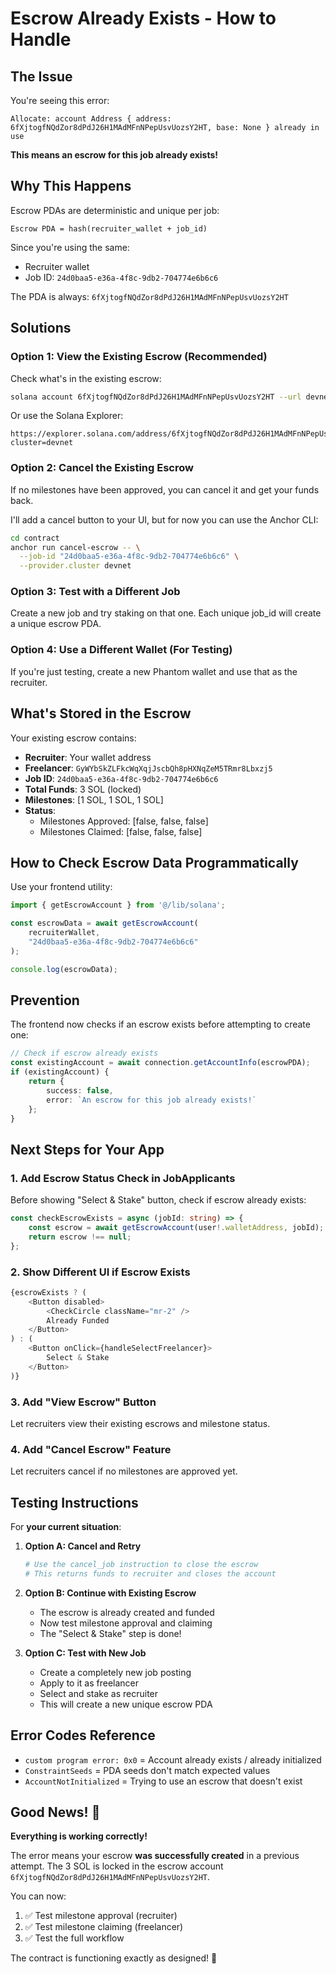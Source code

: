 # Escrow Already Exists - How to Handle

## The Issue

You're seeing this error:
```
Allocate: account Address { address: 6fXjtogfNQdZor8dPdJ26H1MAdMFnNPepUsvUozsY2HT, base: None } already in use
```

**This means an escrow for this job already exists!**

## Why This Happens

Escrow PDAs are deterministic and unique per job:
```
Escrow PDA = hash(recruiter_wallet + job_id)
```

Since you're using the same:
- Recruiter wallet
- Job ID: `24d0baa5-e36a-4f8c-9db2-704774e6b6c6`

The PDA is always: `6fXjtogfNQdZor8dPdJ26H1MAdMFnNPepUsvUozsY2HT`

## Solutions

### Option 1: View the Existing Escrow (Recommended)

Check what's in the existing escrow:

```bash
solana account 6fXjtogfNQdZor8dPdJ26H1MAdMFnNPepUsvUozsY2HT --url devnet
```

Or use the Solana Explorer:
```
https://explorer.solana.com/address/6fXjtogfNQdZor8dPdJ26H1MAdMFnNPepUsvUozsY2HT?cluster=devnet
```

### Option 2: Cancel the Existing Escrow

If no milestones have been approved, you can cancel it and get your funds back.

I'll add a cancel button to your UI, but for now you can use the Anchor CLI:

```bash
cd contract
anchor run cancel-escrow -- \
  --job-id "24d0baa5-e36a-4f8c-9db2-704774e6b6c6" \
  --provider.cluster devnet
```

### Option 3: Test with a Different Job

Create a new job and try staking on that one. Each unique job_id will create a unique escrow PDA.

### Option 4: Use a Different Wallet (For Testing)

If you're just testing, create a new Phantom wallet and use that as the recruiter.

## What's Stored in the Escrow

Your existing escrow contains:
- **Recruiter**: Your wallet address
- **Freelancer**: `GyWYbSkZLFkcWqXqjJscbQh8pHXNqZeM5TRmr8Lbxzj5`
- **Job ID**: `24d0baa5-e36a-4f8c-9db2-704774e6b6c6`
- **Total Funds**: 3 SOL (locked)
- **Milestones**: [1 SOL, 1 SOL, 1 SOL]
- **Status**: 
  - Milestones Approved: [false, false, false]
  - Milestones Claimed: [false, false, false]

## How to Check Escrow Data Programmatically

Use your frontend utility:

```typescript
import { getEscrowAccount } from '@/lib/solana';

const escrowData = await getEscrowAccount(
    recruiterWallet,
    "24d0baa5-e36a-4f8c-9db2-704774e6b6c6"
);

console.log(escrowData);
```

## Prevention

The frontend now checks if an escrow exists before attempting to create one:

```typescript
// Check if escrow already exists
const existingAccount = await connection.getAccountInfo(escrowPDA);
if (existingAccount) {
    return {
        success: false,
        error: `An escrow for this job already exists!`
    };
}
```

## Next Steps for Your App

### 1. Add Escrow Status Check in JobApplicants

Before showing "Select & Stake" button, check if escrow already exists:

```typescript
const checkEscrowExists = async (jobId: string) => {
    const escrow = await getEscrowAccount(user!.walletAddress, jobId);
    return escrow !== null;
};
```

### 2. Show Different UI if Escrow Exists

```typescript
{escrowExists ? (
    <Button disabled>
        <CheckCircle className="mr-2" />
        Already Funded
    </Button>
) : (
    <Button onClick={handleSelectFreelancer}>
        Select & Stake
    </Button>
)}
```

### 3. Add "View Escrow" Button

Let recruiters view their existing escrows and milestone status.

### 4. Add "Cancel Escrow" Feature

Let recruiters cancel if no milestones are approved yet.

## Testing Instructions

For **your current situation**:

1. **Option A: Cancel and Retry**
   ```bash
   # Use the cancel_job instruction to close the escrow
   # This returns funds to recruiter and closes the account
   ```

2. **Option B: Continue with Existing Escrow**
   - The escrow is already created and funded
   - Now test milestone approval and claiming
   - The "Select & Stake" step is done!

3. **Option C: Test with New Job**
   - Create a completely new job posting
   - Apply to it as freelancer
   - Select and stake as recruiter
   - This will create a new unique escrow PDA

## Error Codes Reference

- `custom program error: 0x0` = Account already exists / already initialized
- `ConstraintSeeds` = PDA seeds don't match expected values
- `AccountNotInitialized` = Trying to use an escrow that doesn't exist

## Good News! 🎉

**Everything is working correctly!**

The error means your escrow **was successfully created** in a previous attempt. The 3 SOL is locked in the escrow account `6fXjtogfNQdZor8dPdJ26H1MAdMFnNPepUsvUozsY2HT`.

You can now:
1. ✅ Test milestone approval (recruiter)
2. ✅ Test milestone claiming (freelancer)
3. ✅ Test the full workflow

The contract is functioning exactly as designed! 🚀

